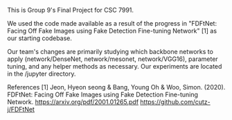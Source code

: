 
This is Group 9's Final Project for CSC 7991. 

We used the code made available as a result of the progress in "FDFtNet: Facing Off Fake Images using Fake Detection Fine-tuning Network" [1] as our starting codebase. 

Our team's changes are primarily studying which backbone networks to apply (network/DenseNet, network/mesonet, network/VGG16), parameter tuning, and any helper methods as necessary. Our experiments are located in the /jupyter directory. 

References 
[1] Jeon, Hyeon seong & Bang, Young Oh & Woo, Simon. (2020). FDFtNet: Facing Off Fake Images using Fake Detection Fine-tuning Network. 
https://arxiv.org/pdf/2001.01265.pdf 
https://github.com/cutz-j/FDFtNet